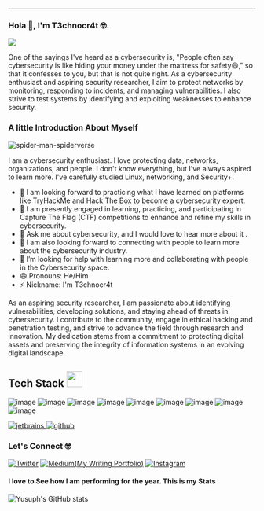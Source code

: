 ***

###                                                                       Hola 👋, I'm T3chnocr4t :nerd_face:.


<p>
  <a href="https://github.com/DenverCoder1/readme-typing-svg"><img src="https://readme-typing-svg.herokuapp.com?&font=IBM+Plex+Sans&color=abcdef&size=30&lines=Welcome+to+my+GitHub+Profile!;I'm+a+Cyber+Security+Analysts;Aspiring+Security+Researcher." /></a>
</p>


One of the sayings I've heard as a cybersecurity is, "People often say cybersecurity is like hiding your money under the mattress for safety😄," so that it confesses to you, but that is not quite right. As a cybersecurity enthusiast and aspiring security researcher, I aim to protect networks by monitoring, responding to incidents, and managing vulnerabilities. I also strive to test systems by identifying and exploiting weaknesses to enhance security.
### A little Introduction About Myself


![spider-man-spiderverse](https://github.com/user-attachments/assets/921525bb-82c4-44d7-8daf-031f3674d92c)


I am a cybersecurity enthusiast. I love protecting data, networks, organizations, and people. I don't know everything, but I've always aspired to learn more. I've carefully studied Linux, networking, and Security+.

- 🔭 I am looking forward to practicing what I have learned on platforms like TryHackMe and Hack The Box to become a cybersecurity expert.
- 🌱 I am presently engaged in learning, practicing, and participating in Capture The Flag (CTF) competitions to enhance and refine my skills in cybersecurity.
- 💬 Ask me about cybersecurity, and I would love to hear more about it  . 
- 👯 I am also looking forward to connecting with people to learn more about the cybersecurity industry.
- 🤔 I’m looking for help with learning more and collaborating with people in the Cybersecurity space.
- 😄 Pronouns: He/Him
- ⚡ Nickname: I'm T3chnocr4t
 
As an aspiring security researcher, I am passionate about identifying vulnerabilities, developing solutions, and staying ahead of threats in cybersecurity. I contribute to the community, engage in ethical hacking and penetration testing, and strive to advance the field through research and innovation. My dedication stems from a commitment to protecting digital assets and preserving the integrity of information systems in an evolving digital landscape.


## Tech Stack <img src = "https://media2.giphy.com/media/QssGEmpkyEOhBCb7e1/giphy.gif?cid=ecf05e47a0n3gi1bfqntqmob8g9aid1oyj2wr3ds3mg700bl&rid=giphy.gif" width = 32px height = 32px> 


  ![image](https://camo.githubusercontent.com/0562f16a4ae7e35dae6087bf8b7805fb7e664a9e7e20ae6d163d94e56b94f32d/68747470733a2f2f696d672e736869656c64732e696f2f62616467652f707974686f6e2d3336373041303f7374796c653d666f722d7468652d6261646765266c6f676f3d707974686f6e266c6f676f436f6c6f723d666664643534)  ![image](https://camo.githubusercontent.com/2d5912ba85dc27d4bed4c8c58ac3f8325cd40ddb773c2f63c48195c4ec1bdeb4/68747470733a2f2f696d672e736869656c64732e696f2f62616467652f44656269616e2d4437304135333f7374796c653d666f722d7468652d6261646765266c6f676f3d64656269616e266c6f676f436f6c6f723d7768697465) ![image](https://camo.githubusercontent.com/7eefb2ba052806d8a9ce69863c2eeb3b03cd5935ead7bd2e9245ae2e705a1adf/68747470733a2f2f696d672e736869656c64732e696f2f62616467652f4c696e75782d4643433632343f7374796c653d666f722d7468652d6261646765266c6f676f3d6c696e7578266c6f676f436f6c6f723d626c61636b) ![image](https://camo.githubusercontent.com/814a8cc2dad24b3fbc5a7d203cad5cf605d6f2299c02468ebd4b556e1a538c20/68747470733a2f2f696d672e736869656c64732e696f2f62616467652f7368656c6c5f7363726970742d2532333132313031312e7376673f7374796c653d666f722d7468652d6261646765266c6f676f3d676e752d62617368266c6f676f436f6c6f723d7768697465) 
                                              ![image](https://camo.githubusercontent.com/bb2913a71d7513370db93a85a313af402b1a41e3ceccb2a87f46847601c05cda/68747470733a2f2f696d672e736869656c64732e696f2f62616467652f446973636f72642d2532333538363546322e7376673f7374796c653d666f722d7468652d6261646765266c6f676f3d646973636f7264266c6f676f436f6c6f723d7768697465) ![image](https://camo.githubusercontent.com/29ba59dbf61686238096822c7de916a9b41c40bf362b70e7f2c609551ce8f656/68747470733a2f2f696d672e736869656c64732e696f2f62616467652f6c696e6b6564696e2d2532333030373742352e7376673f7374796c653d666f722d7468652d6261646765266c6f676f3d6c696e6b6564696e266c6f676f436f6c6f723d7768697465) ![image](https://camo.githubusercontent.com/214d3c29a72c22fe498ea0f7d6d2cdbde23331791f97be24d817338c699084b5/68747470733a2f2f696d672e736869656c64732e696f2f62616467652f416e64726f69642d3344444338343f7374796c653d666f722d7468652d6261646765266c6f676f3d616e64726f6964266c6f676f436f6c6f723d7768697465) ![image](https://camo.githubusercontent.com/4c91b5d587f82e3ea0df6978845aea9370200c5f626a2fa7d6e48d2db40c8aa0/68747470733a2f2f696d672e736869656c64732e696f2f62616467652f596f75547562652d2532334646303030302e7376673f7374796c653d666f722d7468652d6261646765266c6f676f3d596f7554756265266c6f676f436f6c6f723d7768697465) ![image](https://camo.githubusercontent.com/72399271d51ea24a45f7c0fa4228bc4f88b2ad430d6db2b392fe6ac63539a328/68747470733a2f2f696d672e736869656c64732e696f2f62616467652f4b616c692d3236384245453f7374796c653d666f722d7468652d6261646765266c6f676f3d6b616c696c696e7578266c6f676f436f6c6f723d7768697465)

  <a href="https://www.jetbrains.com/" target="_blank">
    <img src="https://img.shields.io/badge/PyCharm-000000.svg?&style=for-the-badge&logo=PyCharm&logoColor=white" alt="jetbrains" />
  </a>
   <a href="https://github.com/ELanza-48" target="_blank">
    <img src="https://img.shields.io/badge/github-181717.svg?style=for-the-badge&logo=github&logoColor=white" alt="github" />
  </a>

### Let's Connect :nerd_face:
 
<a href="https://twitter.com/T3chnocr4t">![Twitter](	https://img.shields.io/badge/Twitter-1DA1F2?style=for-the-badge&logo=twitter&logoColor=white)</a> <a href="https://medium.com/@T3chnocr4t">![Medium(My Writing Portfolio)](https://img.shields.io/badge/Medium-008000?style=for-the-badge&logo=linktree&logoColor=white)</a> <a href="https://www.Instagram.com/T3chnocr4t/">![Instagram](https://img.shields.io/badge/Instagram-0A0A0A?style=for-the-badge&logo=freecodecamp&logoColor=white)</a> 
 
 #### I love to See how I am performing for the year. This is my Stats

![Yusuph's GitHub stats](https://github-readme-stats.vercel.app/api?username=T3chnocr4t&show_icons=true&theme=radical)
